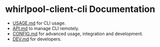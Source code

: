 # whirlpool-client-cli Documentation

- [USAGE.md](USAGE.md) for CLI usage.
- [API.md](API.md) to manage CLI remotely. 
- [CONFIG.md](CONFIG.md) for advanced usage, integration and development.
- [DEV.md](DEV.md) for developers. 
